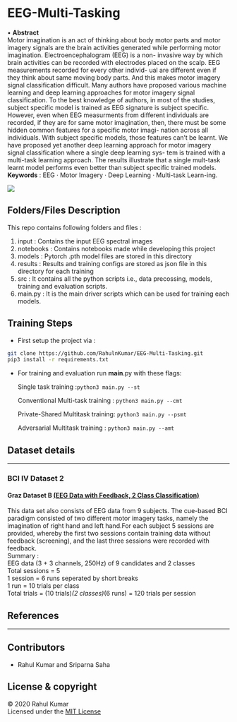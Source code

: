 # EEG-Multi-Tasking
 
 • **Abstract**  
Motor imagination is an act of thinking about body motor parts and motor imagery signals are the brain activities generated while performing motor imagination. Electroencephalogram (EEG) is a non- invasive way by which brain activities can be recorded with electrodes placed on the scalp. EEG measurements recorded for every other individ- ual are different even if they think about same moving body parts. And this makes motor imagery signal classification difficult. Many authors have proposed various machine learning and deep learning approaches for motor imagery signal classification. To the best knowledge of authors, in most of the studies, subject specific model is trained as EEG signature is subject specific. However, even when EEG measurments from different individuals are recorded, if they are for same motor imagination, then, there must be some hidden common features for a specific motor imagi- nation across all individuals. With subject specific models, those features can’t be learnt. We have proposed yet another deep learning approach for motor imagery signal classification where a single deep learning sys- tem is trained with a multi-task learning approach. The results illustrate that a single mult-task learnt model performs even better than subject specific trained models.    
**Keywords** : EEG · Motor Imagery · Deep Learning · Multi-task Learn-ing.


  
![](Assets/Brain.jpg)

## Folders/Files Description
This repo contains following folders and files :  
1. input : Contains the input EEG spectral images
2. notebooks : Contains notebooks made while developing this project
3. models  : Pytorch .pth model files are stored in this directory 
4. results    : Results and training configs are stored as json file in this directory for each training
5. src    :  It contains all the python scripts i.e., data precossing, models, training and evaluation scripts.
6. main.py     : It is the main driver scripts which can be used for training each models.


## Training Steps
- First setup the project via : 
```bash
git clone https://github.com/RahulnKumar/EEG-Multi-Tasking.git
pip3 install -r requirements.txt
```
- For training and evaluation run __main__.py with these flags:

  Single task training :`python3 main.py --st`  

  Conventional Multi-task training : `python3 main.py --cmt`  

  Private-Shared Multitask training: `python3 main.py --psmt`  

  Adversarial Multitask training : `python3 main.py --amt`  
  

## Dataset details  
****


### BCI IV Dataset 2

#### Graz Dataset B  [(EEG Data with Feedback, 2 Class Classification)](http://bbci.de/competition/iv/desc_2b.pdf)  
This data set also consists of EEG data from 9 subjects. The cue-based BCI paradigm consisted of two different motor imagery tasks, namely the imagination of right hand and left hand.For each subject 5 sessions are provided, whereby the first two sessions contain training data without feedback (screening), and the last three sessions were recorded with feedback.  
Summary :    
  EEG data (3 + 3 channels, 250Hz) of 9 candidates and 2 classes     
  Total sessions = 5   
  1 session      = 6 runs seperated by short breaks    
  1 run          = 10 trials per class  
  Total trials   = (10 trials)*(2 classes)*(6 runs) = 120 trials per session   

   

## References

-----------


## Contributors  
 - Rahul Kumar and Sriparna Saha
 ## License & copyright
 © 2020 Rahul Kumar   
 Licensed under the [MIT License](LICENSE)
